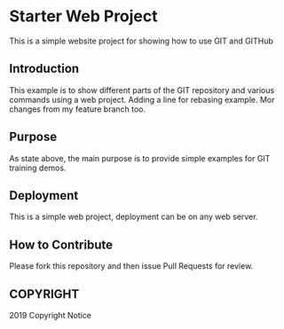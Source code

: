 # Starter Web Project

This is a simple website project for showing how to use GIT and GITHub

## Introduction

This example is to show different parts of the GIT repository and various commands using a web project. Adding a line for rebasing example. Mor changes from my feature branch too.

## Purpose

As state above, the main purpose is to provide simple examples for GIT training demos.

## Deployment

This is a simple web project, deployment can be on any web server.

## How to Contribute

Please fork this repository and then issue Pull Requests for review.


## COPYRIGHT
2019 Copyright Notice
